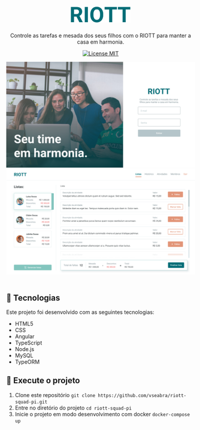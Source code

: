﻿<h1 align="center">
  <br>
  <img alt="RIOTT" src="./front/src/assets/logo.svg" width="160px">
</h1>

<p align="center">Controle as tarefas e mesada dos seus filhos com o RIOTT para manter a casa em harmonia.</p>

<p align="center">
  <a href="https://opensource.org/licenses/MIT">
    <img src="https://img.shields.io/badge/License-MIT-blue.svg" alt="License MIT">
  </a>
</p>

<div align="center">
    <img alt="Move.it" title="RIOTT" src="./front/src/assets/riott-login.png" />
    <img alt="Move.it" title="RIOTT" src="./front/src/assets/riott-lists.png" />
</div>

<br>

## :hammer: Tecnologias

Este projeto foi desenvolvido com as seguintes tecnologias:

- HTML5
- CSS
- Angular
- TypeScript
- Node.js
- MySQL
- TypeORM

## 🚀 Execute o projeto

1. Clone este repositório `git clone https://github.com/vseabra/riott-squad-pi.git`
2. Entre no diretório do projeto `cd riott-squad-pi`
3. Inicie o projeto em modo desenvolvimento com docker `docker-compose up`
